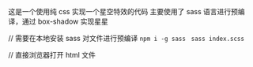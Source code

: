 这是一个使用纯 css 实现一个星空特效的代码
主要使用了 sass 语言进行预编译，通过 box-shadow 实现星星

// 需要在本地安装 sass 对文件进行预编译
`npm i -g sass`
` sass index.scss`

// 直接浏览器打开 html 文件
